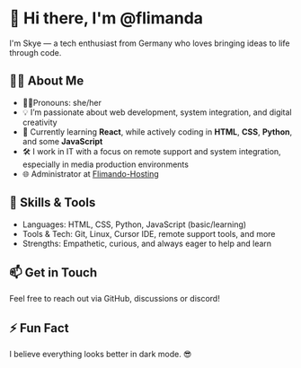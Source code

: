 # 👋 Hi there, I'm @flimanda

I'm Skye — a tech enthusiast from Germany who loves bringing ideas to life through code.

## 👩‍💻 About Me
- 👩‍💻Pronouns: she/her
- 💡 I’m passionate about web development, system integration, and digital creativity
- 🌱 Currently learning **React**, while actively coding in **HTML**, **CSS**, **Python**, and some **JavaScript**
- 🛠️ I work in IT with a focus on remote support and system integration, especially in media production environments
- 🌐 Administrator at [Flimando-Hosting](https://www.flimando.com/)

## 🧠 Skills & Tools
- Languages: HTML, CSS, Python, JavaScript (basic/learning)
- Tools & Tech: Git, Linux, Cursor IDE, remote support tools, and more
- Strengths: Empathetic, curious, and always eager to help and learn

## 📫 Get in Touch
Feel free to reach out via GitHub, discussions or discord!

## ⚡ Fun Fact
I believe everything looks better in dark mode. 😎
